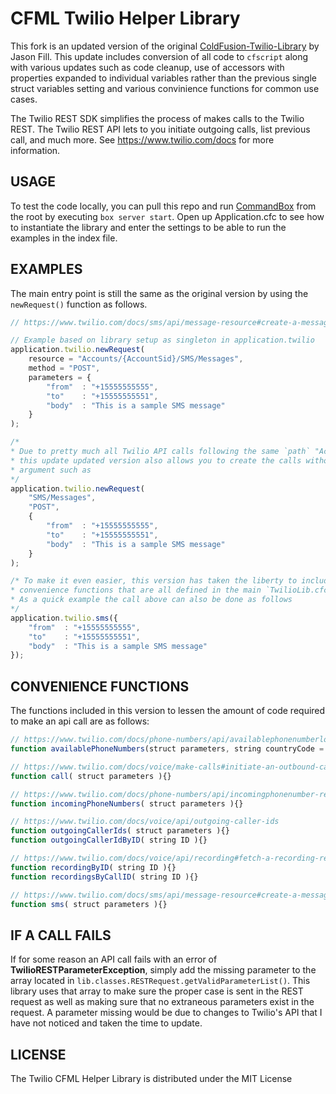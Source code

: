 # CFML Twilio Helper Library
This fork is an updated version of the original [ColdFusion-Twilio-Library](https://github.com/jasonfill/ColdFusion-Twilio-Library) by Jason Fill. This update includes conversion of all code to `cfscript` along  with various updates such as code cleanup, use of accessors with properties expanded to individual variables rather than the previous single struct variables setting and various convinience functions for common use cases.

The Twilio REST SDK simplifies the process of makes calls to the Twilio REST.
The Twilio REST API lets to you initiate outgoing calls, list previous call,
and much more.  See https://www.twilio.com/docs for more information.

## USAGE
To test the code locally, you can pull this repo and run [CommandBox](https://www.ortussolutions.com/products/commandbox) from the root by executing `box server start`. Open up Application.cfc to see how to instantiate the library and enter the settings to be able to run the examples in the index file.

## EXAMPLES
The main entry point is still the same as the original version by using the `newRequest()` function as follows.
```js
// https://www.twilio.com/docs/sms/api/message-resource#create-a-message-resource

// Example based on library setup as singleton in application.twilio
application.twilio.newRequest(
    resource = "Accounts/{AccountSid}/SMS/Messages",
    method = "POST",
    parameters = {
        "from" 	: "+15555555555",
        "to" 	: "+15555555551",
        "body" 	: "This is a sample SMS message"
    }
);

/* 
* Due to pretty much all Twilio API calls following the same `path` "Accounts/AccountSid/..."
* this update updated version also allows you to create the calls without it in the resource 
* argument such as
*/
application.twilio.newRequest(
    "SMS/Messages",
    "POST",
    {
        "from" 	: "+15555555555",
        "to" 	: "+15555555551",
        "body" 	: "This is a sample SMS message"
    }
);

/* To make it even easier, this version has taken the liberty to include some 
* convenience functions that are all defined in the main `TwilioLib.cfc`. 
* As a quick example the call above can also be done as follows
*/
application.twilio.sms({
    "from" 	: "+15555555555",
    "to" 	: "+15555555551",
    "body" 	: "This is a sample SMS message"
});
```

## CONVENIENCE FUNCTIONS
The functions included in this version to lessen the amount of code required to make an api call are as follows:
```ts
// https://www.twilio.com/docs/phone-numbers/api/availablephonenumberlocal-resource
function availablePhoneNumbers(struct parameters, string countryCode = "US", string type = "Local"){}

// https://www.twilio.com/docs/voice/make-calls#initiate-an-outbound-call-with-twilio
function call( struct parameters ){}

// https://www.twilio.com/docs/phone-numbers/api/incomingphonenumber-resource
function incomingPhoneNumbers( struct parameters ){}

// https://www.twilio.com/docs/voice/api/outgoing-caller-ids
function outgoingCallerIds( struct parameters ){}
function outgoingCallerIdByID( string ID ){}

// https://www.twilio.com/docs/voice/api/recording#fetch-a-recording-resource
function recordingByID( string ID ){}
function recordingsByCallID( string ID ){}

// https://www.twilio.com/docs/sms/api/message-resource#create-a-message-resource
function sms( struct parameters ){}
```

## IF A CALL FAILS
If for some reason an API call fails with an error of __TwilioRESTParameterException__, simply add the 
missing parameter to the array located in `lib.classes.RESTRequest.getValidParameterList()`. This library
uses that array to make sure the proper case is sent in the REST request as well as making sure that 
no extraneous parameters exist in the request. A parameter missing would be due to changes to Twilio's 
API that I have not noticed and taken the time to update.

## LICENSE
The Twilio CFML Helper Library is distributed under the MIT License